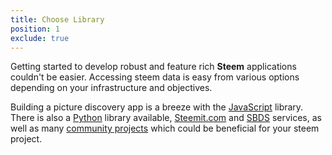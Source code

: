 ```yaml
---
title: Choose Library
position: 1
exclude: true
---
```


Getting started to develop robust and feature rich **Steem** applications couldn't be easier. Accessing steem data is easy from various options depending on your infrastructure and objectives.

Building a picture discovery app is a breeze with the [JavaScript](/tutorials/#tutorials-javascript) library. There is also a [Python](/tutorials/#tutorials-python) library available, [Steemit.com](/services/#services-steemit) and [SBDS](/services/#services-sbds) services, as well as many [community projects](/resources/#resources-overview) which could be beneficial for your steem project.
